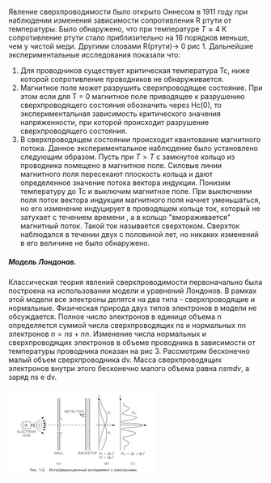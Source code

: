 Явление сверхпроводимости было открыто Оннесом в 1911 году при наблюдении изменения зависимости сопротивления R ртути от температуры. Было обнаружено, что при температуре $T ≈ 4$ K сопротивление ртути стало приблизительно на 16 порядков меньше, чем у чистой меди. Другими словами R(ртути)→ 0 рис 1. Дальнейшие экспериментальные исследования показали что:
1) Для проводников существует критическая температура Tc, ниже которой сопротивление проводников не обнаруживается. 
2) Магнитное поле может разрушить сверхпроводящее состояние. При этом если для T = 0 магнитное поле приводящее к разрушению сверхпроводящего состояния обозначить через Hc(0), то экспериментальная зависимость критического значения напряженности, при которой происходит разрушение сверхпроводящего состояния.
3) В сверхпроводящем состоянии происходит квантование магнитного потока. Данное экспериментальное наблюдение было установлено следующим образом. Пусть при $T > T$ c замкнутое кольцо из проводника помещено в магнитное поле. Силовые линии магнитного поля пересекают плоскость кольца и дают определенное значение потока вектора индукции. Понизим температуру до Tc и выключим магнитное поле. При выключении поля поток вектора индукции магнитного поля начнет уменьшаться, но его изменение индуцирует в проводящем кольце ток, который не затухает с течением времени , а в кольцо "вмораживается" магнитный поток. Такой ток называется сверхтоком. Сверхток наблюдался в течении двух с половиной лет, но никаких изменений в его величине не было обнаружено.

##### Модель Лондонов. 
Классическая теория явлений сверхпроводимости первоначально была построена на использовании модели и уравнений Лондонов. В рамках этой модели все электроны делятся на два типа - сверхпроводящие и нормальные. Физическая природа двух типов электронов в модели не обсуждается. Полное число электронов в единице объема n определяется суммой числа сверхпроводящих ns и нормальных nn электронов $n = ns + nn$. Изменение числа нормальных и сверхпроводящих электронов в объеме проводника в зависимости от температуры проводника показан на рис 3. Рассмотрим бесконечно малый объем сверхпроводника dv. Масса сверхпроводящих электронов внутри этого бесконечно малого объема равна $ns m dv$, а заряд ns e dv.

![](./images3/el5.png)

